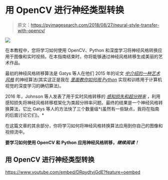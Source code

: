 # 用 OpenCV 进行神经类型转换

> 原文：<https://pyimagesearch.com/2018/08/27/neural-style-transfer-with-opencv/>

![](img/2aff3332f3271a738c0d86784baa733d.png)

在本教程中，您将学习如何使用 OpenCV、Python 和深度学习将神经风格转换应用于图像和实时视频。在本指南结束时，你将能够通过神经风格转移生成美丽的艺术作品。

最初的神经风格转移算法是 Gatys 等人在他们 2015 年的论文 [*中介绍的一种艺术风格*](https://arxiv.org/abs/1508.06576) 的神经算法(其实这正是我在 [*里面教你如何用 Python*](https://pyimagesearch.com/deep-learning-computer-vision-python-book/) 实现和训练用于计算机视觉的深度学习的确切算法)。

2016 年，Johnson 等人发表了用于实时风格转移的 [*感知损失和超分辨率*](https://cs.stanford.edu/people/jcjohns/eccv16/) ，利用感知损失将神经风格转移框架化为类超分辨率问题。最终的结果是一个神经风格转换算法，它比 Gatys 等人的方法快了三个数量级*(虽然有一些缺点，我将在指南的后面讨论它们)。*

在这篇文章的其余部分，你将学习如何将神经风格转换算法应用到你自己的图像和视频流中。

**要学习如何使用 OpenCV 和 Python 应用神经风格转移，*继续阅读！***

## 用 OpenCV 进行神经类型转换

<https://www.youtube.com/embed/DRpydtvjGdE?feature=oembed>